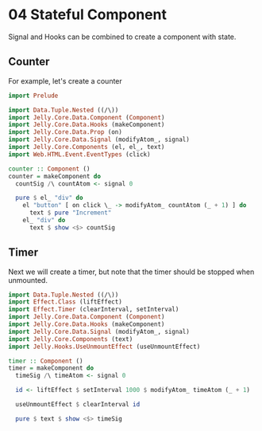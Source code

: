 # 04 Stateful Component

Signal and Hooks can be combined to create a component with state.

## Counter

For example, let's create a counter

```purs
import Prelude

import Data.Tuple.Nested ((/\))
import Jelly.Core.Data.Component (Component)
import Jelly.Core.Data.Hooks (makeComponent)
import Jelly.Core.Data.Prop (on)
import Jelly.Core.Data.Signal (modifyAtom_, signal)
import Jelly.Core.Components (el, el_, text)
import Web.HTML.Event.EventTypes (click)

counter :: Component ()
counter = makeComponent do
  countSig /\ countAtom <- signal 0

  pure $ el_ "div" do
    el "button" [ on click \_ -> modifyAtom_ countAtom (_ + 1) ] do
      text $ pure "Increment"
    el_ "div" do
      text $ show <$> countSig
```

## Timer

Next we will create a timer, but note that the timer should be stopped when unmounted.

```purs
import Data.Tuple.Nested ((/\))
import Effect.Class (liftEffect)
import Effect.Timer (clearInterval, setInterval)
import Jelly.Core.Data.Component (Component)
import Jelly.Core.Data.Hooks (makeComponent)
import Jelly.Core.Data.Signal (modifyAtom_, signal)
import Jelly.Core.Components (text)
import Jelly.Hooks.UseUnmountEffect (useUnmountEffect)

timer :: Component ()
timer = makeComponent do
  timeSig /\ timeAtom <- signal 0

  id <- liftEffect $ setInterval 1000 $ modifyAtom_ timeAtom (_ + 1)

  useUnmountEffect $ clearInterval id

  pure $ text $ show <$> timeSig
```
